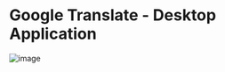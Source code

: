 # Google Translate - Desktop Application

![image](https://github.com/Maniceraf/Maniceraf.WindowsFormsApp.GoogleTranslate-DesktopApplication/assets/78252870/260d77bb-7fff-498a-b207-3623ed8cffdc)
